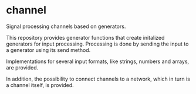 channel
=======

Signal processing channels based on generators.


This repository provides generator functions that create initalized generators for input processing. Processing is done by sending the input to a generator using its send method.

Implementations for several input formats, like strings, numbers and arrays, are provided.

In addition, the possibility to connect channels to a network, which in turn is a channel itself, is provided.



